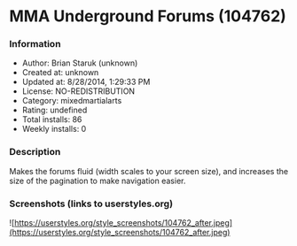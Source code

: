 # MMA Underground Forums (104762)

### Information
- Author: Brian Staruk (unknown)
- Created at: unknown
- Updated at: 8/28/2014, 1:29:33 PM
- License: NO-REDISTRIBUTION
- Category: mixedmartialarts
- Rating: undefined
- Total installs: 86
- Weekly installs: 0


### Description
Makes the forums fluid (width scales to your screen size), and increases the size of the pagination to make navigation easier.


### Screenshots (links to userstyles.org)
![https://userstyles.org/style_screenshots/104762_after.jpeg](https://userstyles.org/style_screenshots/104762_after.jpeg)


